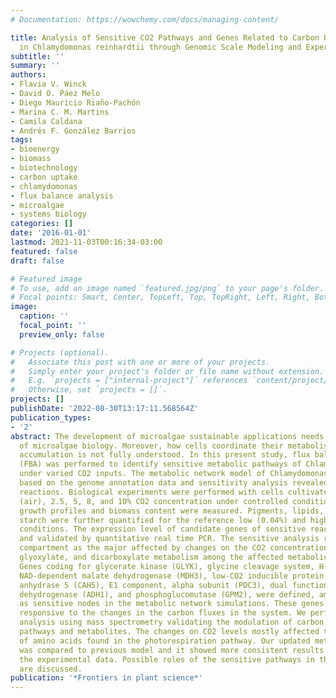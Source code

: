 ```yaml
---
# Documentation: https://wowchemy.com/docs/managing-content/

title: Analysis of Sensitive CO2 Pathways and Genes Related to Carbon Uptake and Accumulation
  in Chlamydomonas reinhardtii through Genomic Scale Modeling and Experimental Validation.
subtitle: ''
summary: ''
authors:
- Flavia V. Winck
- David O. Páez Melo
- Diego Mauricio Riaño-Pachón
- Marina C. M. Martins
- Camila Caldana
- Andrés F. González Barrios
tags:
- bioenergy
- biomass
- biotechnology
- carbon uptake
- chlamydomonas
- flux balance analysis
- microalgae
- systems biology
categories: []
date: '2016-01-01'
lastmod: 2021-11-03T00:16:34-03:00
featured: false
draft: false

# Featured image
# To use, add an image named `featured.jpg/png` to your page's folder.
# Focal points: Smart, Center, TopLeft, Top, TopRight, Left, Right, BottomLeft, Bottom, BottomRight.
image:
  caption: ''
  focal_point: ''
  preview_only: false

# Projects (optional).
#   Associate this post with one or more of your projects.
#   Simply enter your project's folder or file name without extension.
#   E.g. `projects = ["internal-project"]` references `content/project/deep-learning/index.md`.
#   Otherwise, set `projects = []`.
projects: []
publishDate: '2022-08-30T13:17:11.568564Z'
publication_types:
- '2'
abstract: The development of microalgae sustainable applications needs better understanding
  of microalgae biology. Moreover, how cells coordinate their metabolism toward biomass
  accumulation is not fully understood. In this present study, flux balance analysis
  (FBA) was performed to identify sensitive metabolic pathways of Chlamydomonas reinhardtii
  under varied CO2 inputs. The metabolic network model of Chlamydomonas was updated
  based on the genome annotation data and sensitivity analysis revealed CO2 sensitive
  reactions. Biological experiments were performed with cells cultivated at 0.04%
  (air), 2.5, 5, 8, and 10% CO2 concentration under controlled conditions and cell
  growth profiles and biomass content were measured. Pigments, lipids, proteins, and
  starch were further quantified for the reference low (0.04%) and high (10%) CO2
  conditions. The expression level of candidate genes of sensitive reactions was measured
  and validated by quantitative real time PCR. The sensitive analysis revealed mitochondrial
  compartment as the major affected by changes on the CO2 concentrations and glycolysis/gluconeogenesis,
  glyoxylate, and dicarboxylate metabolism among the affected metabolic pathways.
  Genes coding for glycerate kinase (GLYK), glycine cleavage system, H-protein (GCSH),
  NAD-dependent malate dehydrogenase (MDH3), low-CO2 inducible protein A (LCIA), carbonic
  anhydrase 5 (CAH5), E1 component, alpha subunit (PDC3), dual function alcohol dehydrogenase/acetaldehyde
  dehydrogenase (ADH1), and phosphoglucomutase (GPM2), were defined, among other genes,
  as sensitive nodes in the metabolic network simulations. These genes were experimentally
  responsive to the changes in the carbon fluxes in the system. We performed metabolomics
  analysis using mass spectrometry validating the modulation of carbon dioxide responsive
  pathways and metabolites. The changes on CO2 levels mostly affected the metabolism
  of amino acids found in the photorespiration pathway. Our updated metabolic network
  was compared to previous model and it showed more consistent results once considering
  the experimental data. Possible roles of the sensitive pathways in the biomass metabolism
  are discussed.
publication: '*Frontiers in plant science*'
---
```

